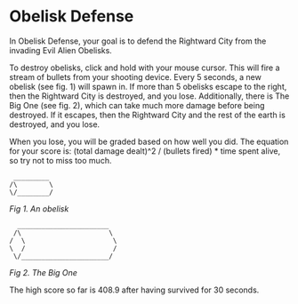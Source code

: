 # Obelisk Defense

In Obelisk Defense, your goal is to defend the Rightward City from the invading Evil Alien Obelisks.

To destroy obelisks, click and hold with your mouse cursor.
This will fire a stream of bullets from your shooting device.
Every 5 seconds, a new obelisk (see fig. 1) will spawn in.
If more than 5 obelisks escape to the right, then the Rightward City is destroyed, and you lose.
Additionally, there is The Big One (see fig. 2), which can take much more damage before being destroyed.
If it escapes, then the Rightward City and the rest of the earth is destroyed, and you lose.

When you lose, you will be graded based on how well you did.
The equation for your score is: (total damage dealt)^2 / (bullets fired) * time spent alive,
so try not to miss too much.

```
 _________
/\        \
\/________/
```

*Fig 1. An obelisk*

```
  _______________________
 /\                      \
/  \                      \
\  /                      /
 \/______________________/
```

*Fig 2. The Big One*

The high score so far is 408.9 after having survived for 30 seconds.